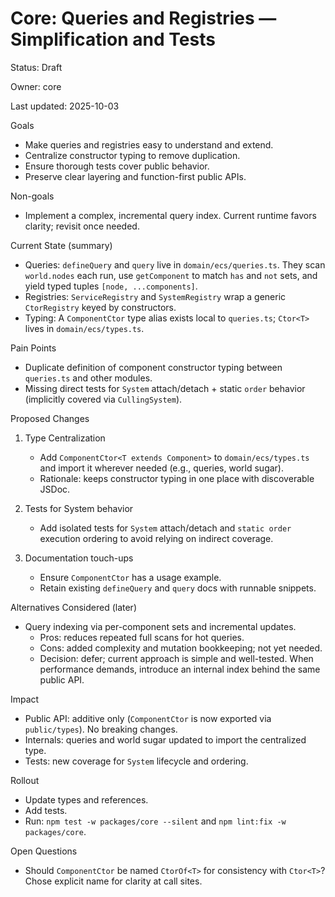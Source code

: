 # Core: Queries and Registries — Simplification and Tests

Status: Draft

Owner: core

Last updated: 2025-10-03

Goals
- Make queries and registries easy to understand and extend.
- Centralize constructor typing to remove duplication.
- Ensure thorough tests cover public behavior.
- Preserve clear layering and function-first public APIs.

Non-goals
- Implement a complex, incremental query index. Current runtime favors clarity; revisit once needed.

Current State (summary)
- Queries: `defineQuery` and `query` live in `domain/ecs/queries.ts`. They scan `world.nodes` each run, use `getComponent` to match `has` and `not` sets, and yield typed tuples `[node, ...components]`.
- Registries: `ServiceRegistry` and `SystemRegistry` wrap a generic `CtorRegistry` keyed by constructors.
- Typing: A `ComponentCtor` type alias exists local to `queries.ts`; `Ctor<T>` lives in `domain/ecs/types.ts`.

Pain Points
- Duplicate definition of component constructor typing between `queries.ts` and other modules.
- Missing direct tests for `System` attach/detach + static `order` behavior (implicitly covered via `CullingSystem`).

Proposed Changes
1) Type Centralization
   - Add `ComponentCtor<T extends Component>` to `domain/ecs/types.ts` and import it wherever needed (e.g., queries, world sugar).
   - Rationale: keeps constructor typing in one place with discoverable JSDoc.

2) Tests for System behavior
   - Add isolated tests for `System` attach/detach and `static order` execution ordering to avoid relying on indirect coverage.

3) Documentation touch-ups
   - Ensure `ComponentCtor` has a usage example.
   - Retain existing `defineQuery` and `query` docs with runnable snippets.

Alternatives Considered (later)
- Query indexing via per-component sets and incremental updates.
  - Pros: reduces repeated full scans for hot queries.
  - Cons: added complexity and mutation bookkeeping; not yet needed.
  - Decision: defer; current approach is simple and well-tested. When performance demands, introduce an internal index behind the same public API.

Impact
- Public API: additive only (`ComponentCtor` is now exported via `public/types`). No breaking changes.
- Internals: queries and world sugar updated to import the centralized type.
- Tests: new coverage for `System` lifecycle and ordering.

Rollout
- Update types and references.
- Add tests.
- Run: `npm test -w packages/core --silent` and `npm lint:fix -w packages/core`.

Open Questions
- Should `ComponentCtor` be named `CtorOf<T>` for consistency with `Ctor<T>`? Chose explicit name for clarity at call sites.

